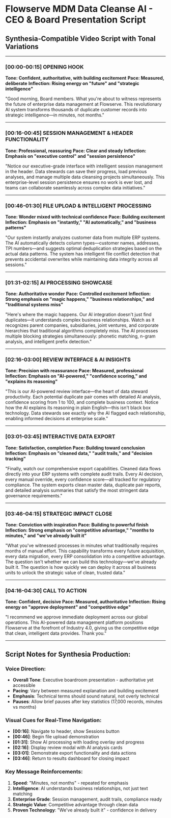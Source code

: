 # Flowserve MDM Data Cleanse AI - CEO & Board Presentation Script
## Synthesia-Compatible Video Script with Tonal Variations

---

### [00:00-00:15] OPENING HOOK
**Tone: Confident, authoritative, with building excitement**
**Pace: Measured, deliberate**
**Inflection: Rising energy on "future" and "strategic intelligence"**

"Good morning, Board members. What you're about to witness represents the future of enterprise data management at Flowserve. This revolutionary AI system transforms thousands of duplicate customer records into strategic intelligence—in minutes, not months."

---

### [00:16-00:45] SESSION MANAGEMENT & HEADER FUNCTIONALITY
**Tone: Professional, reassuring**
**Pace: Clear and steady**
**Inflection: Emphasis on "executive control" and "session persistence"**

"Notice our executive-grade interface with intelligent session management in the header. Data stewards can save their progress, load previous analyses, and manage multiple data cleansing projects simultaneously. This enterprise-level session persistence ensures no work is ever lost, and teams can collaborate seamlessly across complex data initiatives."

---

### [00:46-01:30] FILE UPLOAD & INTELLIGENT PROCESSING
**Tone: Wonder mixed with technical confidence**
**Pace: Building excitement**
**Inflection: Emphasis on "instantly," "AI automatically," and "business patterns"**

"Our system instantly analyzes customer data from multiple ERP systems. The AI automatically detects column types—customer names, addresses, TPI numbers—and suggests optimal deduplication strategies based on the actual data patterns. The system has intelligent file conflict detection that prevents accidental overwrites while maintaining data integrity across all sessions."

---

### [01:31-02:15] AI PROCESSING SHOWCASE
**Tone: Authoritative wonder**
**Pace: Controlled excitement**
**Inflection: Strong emphasis on "magic happens," "business relationships," and "traditional systems miss"**

"Here's where the magic happens. Our AI integration doesn't just find duplicates—it understands complex business relationships. Watch as it recognizes parent companies, subsidiaries, joint ventures, and corporate hierarchies that traditional algorithms completely miss. The AI processes multiple blocking strategies simultaneously: phonetic matching, n-gram analysis, and intelligent prefix detection."

---

### [02:16-03:00] REVIEW INTERFACE & AI INSIGHTS
**Tone: Precision with reassurance**
**Pace: Measured, professional**
**Inflection: Emphasis on "AI-powered," "confidence scoring," and "explains its reasoning"**

"This is our AI-powered review interface—the heart of data steward productivity. Each potential duplicate pair comes with detailed AI analysis, confidence scoring from 1 to 100, and complete business context. Notice how the AI explains its reasoning in plain English—this isn't black box technology. Data stewards see exactly why the AI flagged each relationship, enabling informed decisions at enterprise scale."

---

### [03:01-03:45] INTERACTIVE DATA EXPORT
**Tone: Satisfaction, completion**
**Pace: Building toward conclusion**
**Inflection: Emphasis on "cleaned data," "audit trails," and "decision tracking"**

"Finally, watch our comprehensive export capabilities. Cleaned data flows directly into your ERP systems with complete audit trails. Every AI decision, every manual override, every confidence score—all tracked for regulatory compliance. The system exports clean master data, duplicate pair reports, and detailed analysis summaries that satisfy the most stringent data governance requirements."

---

### [03:46-04:15] STRATEGIC IMPACT CLOSE
**Tone: Conviction with inspiration**
**Pace: Building to powerful finish**
**Inflection: Strong emphasis on "competitive advantage," "months to minutes," and "we've already built it"**

"What you've witnessed processes in minutes what traditionally requires months of manual effort. This capability transforms every future acquisition, every data migration, every ERP consolidation into a competitive advantage. The question isn't whether we can build this technology—we've already built it. The question is how quickly we can deploy it across all business units to unlock the strategic value of clean, trusted data."

---

### [04:16-04:30] CALL TO ACTION
**Tone: Confident, decisive**
**Pace: Measured, authoritative**
**Inflection: Rising energy on "approve deployment" and "competitive edge"**

"I recommend we approve immediate deployment across our global operations. This AI-powered data management platform positions Flowserve at the forefront of Industry 4.0, giving us the competitive edge that clean, intelligent data provides. Thank you."

---

## Script Notes for Synthesia Production:

### Voice Direction:
- **Overall Tone**: Executive boardroom presentation - authoritative yet accessible
- **Pacing**: Vary between measured explanation and building excitement
- **Emphasis**: Technical terms should sound natural, not overly technical
- **Pauses**: Allow brief pauses after key statistics (17,000 records, minutes vs months)

### Visual Cues for Real-Time Navigation:
- **[00:16]**: Navigate to header, show Sessions button
- **[00:46]**: Begin file upload demonstration
- **[01:31]**: Show AI processing with loading overlay and progress
- **[02:16]**: Display review modal with AI analysis cards
- **[03:01]**: Demonstrate export functionality and data actions
- **[03:46]**: Return to results dashboard for closing impact

### Key Message Reinforcements:
1. **Speed**: "Minutes, not months" - repeated for emphasis
2. **Intelligence**: AI understands business relationships, not just text matching
3. **Enterprise Grade**: Session management, audit trails, compliance ready
4. **Strategic Value**: Competitive advantage through clean data
5. **Proven Technology**: "We've already built it" - confidence in delivery